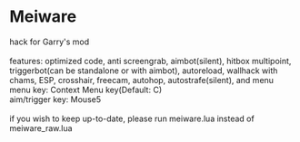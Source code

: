 # Meiware
hack for Garry's mod<br/><br/>
features: optimized code, anti screengrab, aimbot(silent), hitbox multipoint, triggerbot(can be standalone or with aimbot), autoreload, wallhack with chams, ESP, crosshair, freecam, autohop, autostrafe(silent), and menu<br/>
menu key: Context Menu key(Default: C)<br/>
aim/trigger key: Mouse5<br/><br/>
if you wish to keep up-to-date, please run meiware.lua instead of meiware_raw.lua
